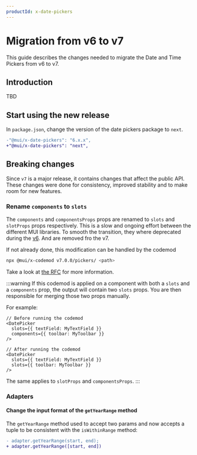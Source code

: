```yaml
---
productId: x-date-pickers
---
```


# Migration from v6 to v7

<!-- #default-branch-switch -->

<p class="description">This guide describes the changes needed to migrate the Date and Time Pickers from v6 to v7.</p>

## Introduction

TBD

## Start using the new release

In `package.json`, change the version of the date pickers package to `next`.

```diff
-"@mui/x-date-pickers": "6.x.x",
+"@mui/x-date-pickers": "next",
```

## Breaking changes

Since `v7` is a major release, it contains changes that affect the public API.
These changes were done for consistency, improved stability and to make room for new features.

### Rename `components` to `slots`

The `components` and `componentsProps` props are renamed to `slots` and `slotProps` props respectively.
This is a slow and ongoing effort between the different MUI libraries.
To smooth the transition, they where deprecated during the [v6](/x/migration/migration-pickers-v5/#rename-components-to-slots-optional).
And are removed fro the v7.

If not already done, this modification can be handled by the codemod

```bash
npx @mui/x-codemod v7.0.0/pickers/ <path>
```

Take a look at [the RFC](https://github.com/mui/material-ui/issues/33416) for more information.

:::warning
If this codemod is applied on a component with both a `slots` and a `components` prop, the output will contain two `slots` props.
You are then responsible for merging those two props manually.

For example:

```tsx
// Before running the codemod
<DatePicker
  slots={{ textField: MyTextField }}
  components={{ toolbar: MyToolbar }}
/>

// After running the codemod
<DatePicker
  slots={{ textField: MyTextField }}
  slots={{ toolbar: MyToolbar }}
/>
```

The same applies to `slotProps` and `componentsProps`.
:::

### Adapters

#### Change the input format of the `getYearRange` method

The `getYearRange` method used to accept two params and now accepts a tuple to be consistent with the `isWithinRange` method:

```diff
- adapter.getYearRange(start, end);
+ adapter.getYearRange([start, end])
```
